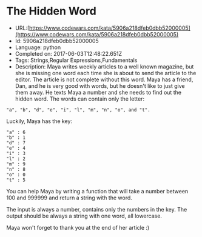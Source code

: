# The Hidden Word

 - URL:[https://www.codewars.com/kata/5906a218dfeb0dbb52000005](https://www.codewars.com/kata/5906a218dfeb0dbb52000005)
 - Id: 5906a218dfeb0dbb52000005
 - Language: python
 - Completed on: 2017-06-03T12:48:22.651Z
 - Tags: Strings,Regular Expressions,Fundamentals
 - Description:
Maya writes weekly articles to a well known magazine, but she is missing one word each time she is about to send the article to the editor. The article is not complete without this word. Maya has a friend, Dan, and he is very good with words, but he doesn't like to just give them away. He texts Maya a number and she needs to find out the hidden word. 
The words can contain only the letter:
```
"a", "b", "d", "e", "i", "l", "m", "n", "o", and "t".
```

Luckily, Maya has the key:
```
"a" : 6
"b" : 1 
"d" : 7
"e" : 4
"i" : 3
"l" : 2
"m" : 9
"n" : 8
"o" : 0
"t" : 5
```
You can help Maya by writing a function that will take a number between 100 and 999999 and return a string with the word. 

The input is always a number, contains only the numbers in the key. 
The output should be always a string with one word, all lowercase.

Maya won't forget to thank you at the end of her article :) 
